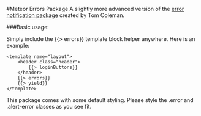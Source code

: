 #Meteor Errors Package
A slightly more advanced version of the [error notification package](https://atmospherejs.com/tmeasday/errors) created by Tom Coleman.

###Basic usage:

Simply include the {{> errors}} template block helper anywhere. Here is an example:
```
<template name="layout">
	<header class="header">
		{{> loginButtons}}
	</header>
	{{> errors}}
	{{> yield}}
</template>	
```

This package comes with some default styling. Please style the .error and .alert-error classes as you see fit. 
